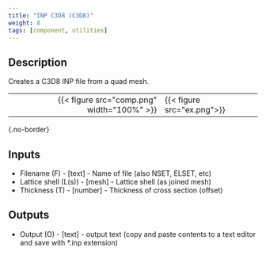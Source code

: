 ```yaml
---
title: "INP C3D8 (C3D8)"
weight: 8
tags: [component, utilities]
---
```


## Description

Creates a C3D8 INP file from a quad mesh.

| | |
| ---: | :--- |
|{{< figure src="comp.png" width="100%" >}} |{{< figure src="ex.png">}} |
{.no-border}

## Inputs

- Filename (F) - [text] - Name of file (also NSET, ELSET, etc)
- Lattice shell (L(s)) - [mesh] - Lattice shell (as joined mesh)
- Thickness (T) - [number] - Thickness of cross section (offset)

## Outputs

- Output (O) - [text] - output text (copy and paste contents to a text editor and save with *.inp extension)